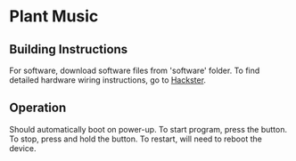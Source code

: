 # Plant Music
  
## Building Instructions
For software, download software files from 'software' folder. To find detailed hardware wiring instructions, go to [Hackster](www.hackster.io/jclim02/plant-music-ff2cc4).

## Operation
Should automatically boot on power-up. To start program, press the button. To stop, press and hold the button. To restart, will need to reboot the device.
